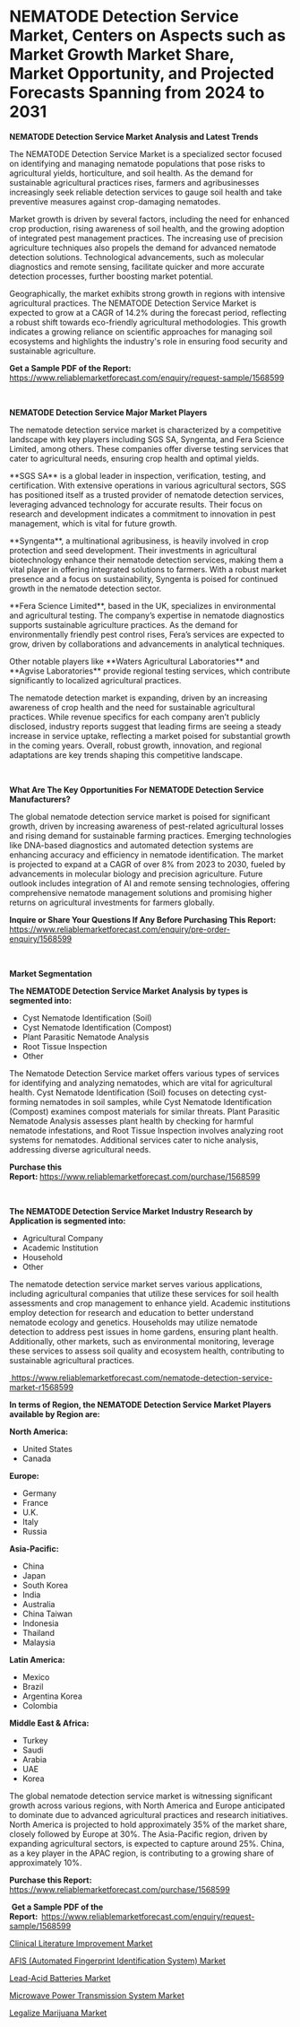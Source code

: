 <p><h1>NEMATODE Detection Service Market, Centers on Aspects such as Market Growth Market Share, Market Opportunity, and Projected Forecasts Spanning from 2024 to 2031</h1></p><p><strong>NEMATODE Detection Service Market Analysis and Latest Trends</strong></p>
<p><p>The NEMATODE Detection Service Market is a specialized sector focused on identifying and managing nematode populations that pose risks to agricultural yields, horticulture, and soil health. As the demand for sustainable agricultural practices rises, farmers and agribusinesses increasingly seek reliable detection services to gauge soil health and take preventive measures against crop-damaging nematodes.</p><p>Market growth is driven by several factors, including the need for enhanced crop production, rising awareness of soil health, and the growing adoption of integrated pest management practices. The increasing use of precision agriculture techniques also propels the demand for advanced nematode detection solutions. Technological advancements, such as molecular diagnostics and remote sensing, facilitate quicker and more accurate detection processes, further boosting market potential.</p><p>Geographically, the market exhibits strong growth in regions with intensive agricultural practices. The NEMATODE Detection Service Market is expected to grow at a CAGR of 14.2% during the forecast period, reflecting a robust shift towards eco-friendly agricultural methodologies. This growth indicates a growing reliance on scientific approaches for managing soil ecosystems and highlights the industry's role in ensuring food security and sustainable agriculture.</p></p>
<p><strong>Get a Sample PDF of the Report:&nbsp;</strong> <a href="https://www.reliablemarketforecast.com/enquiry/request-sample/1568599?utm_campaign=1437&utm_medium=2&utm_source=Github&utm_content=ia&utm_term=14102024&utm_id=nematode-detection-service">https://www.reliablemarketforecast.com/enquiry/request-sample/1568599</a></p>
<p>&nbsp;</p>
<p><strong>NEMATODE Detection Service Major Market Players</strong></p>
<p><p>The nematode detection service market is characterized by a competitive landscape with key players including SGS SA, Syngenta, and Fera Science Limited, among others. These companies offer diverse testing services that cater to agricultural needs, ensuring crop health and optimal yields.</p><p>**SGS SA** is a global leader in inspection, verification, testing, and certification. With extensive operations in various agricultural sectors, SGS has positioned itself as a trusted provider of nematode detection services, leveraging advanced technology for accurate results. Their focus on research and development indicates a commitment to innovation in pest management, which is vital for future growth.</p><p>**Syngenta**, a multinational agribusiness, is heavily involved in crop protection and seed development. Their investments in agricultural biotechnology enhance their nematode detection services, making them a vital player in offering integrated solutions to farmers. With a robust market presence and a focus on sustainability, Syngenta is poised for continued growth in the nematode detection sector.</p><p>**Fera Science Limited**, based in the UK, specializes in environmental and agricultural testing. The company’s expertise in nematode diagnostics supports sustainable agriculture practices. As the demand for environmentally friendly pest control rises, Fera’s services are expected to grow, driven by collaborations and advancements in analytical techniques.</p><p>Other notable players like **Waters Agricultural Laboratories** and **Agvise Laboratories** provide regional testing services, which contribute significantly to localized agricultural practices.</p><p>The nematode detection market is expanding, driven by an increasing awareness of crop health and the need for sustainable agricultural practices. While revenue specifics for each company aren’t publicly disclosed, industry reports suggest that leading firms are seeing a steady increase in service uptake, reflecting a market poised for substantial growth in the coming years. Overall, robust growth, innovation, and regional adaptations are key trends shaping this competitive landscape.</p></p>
<p>&nbsp;</p>
<p><strong>What Are The Key Opportunities For NEMATODE Detection Service Manufacturers?</strong></p>
<p><p>The global nematode detection service market is poised for significant growth, driven by increasing awareness of pest-related agricultural losses and rising demand for sustainable farming practices. Emerging technologies like DNA-based diagnostics and automated detection systems are enhancing accuracy and efficiency in nematode identification. The market is projected to expand at a CAGR of over 8% from 2023 to 2030, fueled by advancements in molecular biology and precision agriculture. Future outlook includes integration of AI and remote sensing technologies, offering comprehensive nematode management solutions and promising higher returns on agricultural investments for farmers globally.</p></p>
<p><strong>Inquire or Share Your Questions If Any Before Purchasing This Report:</strong> <a href="https://www.reliablemarketforecast.com/enquiry/pre-order-enquiry/1568599?utm_campaign=1437&utm_medium=2&utm_source=Github&utm_content=ia&utm_term=14102024&utm_id=nematode-detection-service">https://www.reliablemarketforecast.com/enquiry/pre-order-enquiry/1568599</a></p>
<p>&nbsp;</p>
<p><strong>Market Segmentation</strong></p>
<p><strong>The NEMATODE Detection Service Market Analysis by types is segmented into:</strong></p>
<p><ul><li>Cyst Nematode Identification (Soil)</li><li>Cyst Nematode Identification (Compost)</li><li>Plant Parasitic Nematode Analysis</li><li>Root Tissue Inspection</li><li>Other</li></ul></p>
<p><p>The Nematode Detection Service market offers various types of services for identifying and analyzing nematodes, which are vital for agricultural health. Cyst Nematode Identification (Soil) focuses on detecting cyst-forming nematodes in soil samples, while Cyst Nematode Identification (Compost) examines compost materials for similar threats. Plant Parasitic Nematode Analysis assesses plant health by checking for harmful nematode infestations, and Root Tissue Inspection involves analyzing root systems for nematodes. Additional services cater to niche analysis, addressing diverse agricultural needs.</p></p>
<p><strong>Purchase this Report:&nbsp;</strong><a href="https://www.reliablemarketforecast.com/purchase/1568599?utm_campaign=1437&utm_medium=2&utm_source=Github&utm_content=ia&utm_term=14102024&utm_id=nematode-detection-service">https://www.reliablemarketforecast.com/purchase/1568599</a></p>
<p>&nbsp;</p>
<p><strong>The NEMATODE Detection Service Market Industry Research by Application is segmented into:</strong></p>
<p><ul><li>Agricultural Company</li><li>Academic Institution</li><li>Household</li><li>Other</li></ul></p>
<p><p>The nematode detection service market serves various applications, including agricultural companies that utilize these services for soil health assessments and crop management to enhance yield. Academic institutions employ detection for research and education to better understand nematode ecology and genetics. Households may utilize nematode detection to address pest issues in home gardens, ensuring plant health. Additionally, other markets, such as environmental monitoring, leverage these services to assess soil quality and ecosystem health, contributing to sustainable agricultural practices.</p></p>
<p><a href="https://www.reliablemarketforecast.com/nematode-detection-service-market-r1568599?utm_campaign=1437&utm_medium=2&utm_source=Github&utm_content=ia&utm_term=14102024&utm_id=nematode-detection-service">&nbsp;https://www.reliablemarketforecast.com/nematode-detection-service-market-r1568599</a></p>
<p><strong>In terms of Region, the NEMATODE Detection Service Market Players available by Region are:</strong></p>
<p>
    <p> <strong> North America: </strong>
        <ul>
            <li>United States</li>
            <li>Canada</li>
        </ul>
        </p> 
    <p> <strong> Europe: </strong>
        <ul>
            <li>Germany</li>
            <li>France</li>
            <li>U.K.</li>
            <li>Italy</li>
            <li>Russia</li>
        </ul>
        </p> 
    <p> <strong> Asia-Pacific: </strong>
        <ul>
            <li>China</li>
            <li>Japan</li>
            <li>South Korea</li>
            <li>India</li>
            <li>Australia</li>
            <li>China Taiwan</li>
            <li>Indonesia</li>
            <li>Thailand</li>
            <li>Malaysia</li>
        </ul>
        </p> 
    <p> <strong> Latin America: </strong>
        <ul>
            <li>Mexico</li>
            <li>Brazil</li>
            <li>Argentina Korea</li>
            <li>Colombia</li>
        </ul>
        </p> 
    <p> <strong> Middle East & Africa: </strong>
        <ul>
            <li>Turkey</li>
            <li>Saudi</li>
            <li>Arabia</li>
            <li>UAE</li>
            <li>Korea</li>
        </ul>
    </p>
    </p>
<p><p>The global nematode detection service market is witnessing significant growth across various regions, with North America and Europe anticipated to dominate due to advanced agricultural practices and research initiatives. North America is projected to hold approximately 35% of the market share, closely followed by Europe at 30%. The Asia-Pacific region, driven by expanding agricultural sectors, is expected to capture around 25%. China, as a key player in the APAC region, is contributing to a growing share of approximately 10%.</p></p>
<p><strong>Purchase this Report: </strong><a href="https://www.reliablemarketforecast.com/purchase/1568599?utm_campaign=1437&utm_medium=2&utm_source=Github&utm_content=ia&utm_term=14102024&utm_id=nematode-detection-service">https://www.reliablemarketforecast.com/purchase/1568599</a></p>
<p>&nbsp;<strong>Get a Sample PDF of the Report:&nbsp;&nbsp;</strong><a href="https://www.reliablemarketforecast.com/enquiry/request-sample/1568599?utm_campaign=1437&utm_medium=2&utm_source=Github&utm_content=ia&utm_term=14102024&utm_id=nematode-detection-service">https://www.reliablemarketforecast.com/enquiry/request-sample/1568599</a></p>
<p><strong></strong></p>
<p><p><a href="https://github.com/drucillasg4mac/Market-Research-Report-List-1/blob/main/clinical-literature-improvement-market.md?utm_campaign=1437&utm_medium=2&utm_source=Github&utm_content=ia&utm_term=14102024&utm_id=nematode-detection-service">Clinical Literature Improvement Market</a></p><p><a href="https://www.linkedin.com/pulse/afis-automated-fingerprint-identification-system-market-growth-wploe?trk=public_post_embed_feed-article-content&utm_campaign=1437&utm_medium=2&utm_source=Github&utm_content=ia&utm_term=14102024&utm_id=nematode-detection-service">AFIS (Automated Fingerprint Identification System) Market</a></p><p><a href="https://www.linkedin.com/pulse/global-lead-acid-batteries-market-landscape-future-trends-strategic-1yxje?trk=public_post_embed_feed-article-content&utm_campaign=1437&utm_medium=2&utm_source=Github&utm_content=ia&utm_term=14102024&utm_id=nematode-detection-service">Lead-Acid Batteries Market</a></p><p><a href="https://www.linkedin.com/pulse/microwave-power-transmission-system-market-pulse-68-expansion-syuke?trk=public_post_embed_feed-article-content&utm_campaign=1437&utm_medium=2&utm_source=Github&utm_content=ia&utm_term=14102024&utm_id=nematode-detection-service">Microwave Power Transmission System Market</a></p><p><a href="https://github.com/bricelanl8g/Market-Research-Report-List-1/blob/main/legalize-marijuana-market.md?utm_campaign=1437&utm_medium=2&utm_source=Github&utm_content=ia&utm_term=14102024&utm_id=nematode-detection-service">Legalize Marijuana Market</a></p></p>